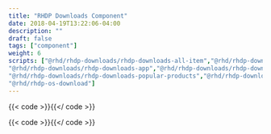 ```yaml
---
title: "RHDP Downloads Component"
date: 2018-04-19T13:22:06-04:00
description: ""
draft: false
tags: ["component"]
weight: 6
scripts: ["@rhd/rhdp-downloads/rhdp-downloads-all-item","@rhd/rhdp-downloads/rhdp-downloads-all",
"@rhd/rhdp-downloads/rhdp-downloads-app","@rhd/rhdp-downloads/rhdp-downloads-popular-product",
"@rhd/rhdp-downloads/rhdp-downloads-popular-products","@rhd/rhdp-downloads/rhdp-downloads-products",
"@rhd/rhdp-os-download"]
---
```

{{< code >}}<rhdp-os-download product-code="rhel" download-url="https://developers.redhat.com/download-manager/content/origin/files/sha256/60/60a0be5aeed1f08f2bb7599a578c89ec134b4016cd62a8604b29f15d543a469c/rhel-server-7.6-x86_64-dvd.iso" name="Red Hat Enterprise Linux" version="7.6.0" platform-type="RHEL"></rhdp-os-download>{{</ code >}}

{{< code >}}<rhdp-downloads-app url="https://developers.redhat.com/download-manager/rest/available/rhel,eap,devstudio,fuse,datagrid,eap,webserver,cdk,devsuite,amq,brms,bpmsuite,datavirt,mobileplatform,openshift,openjdk,dotnet,migrationtoolkit?nv=1"></rhdp-downloads>{{</ code >}}